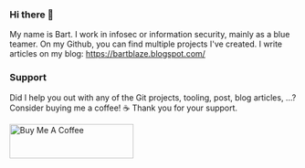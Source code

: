 ### Hi there 👋

My name is Bart. I work in infosec or information security, mainly as a blue teamer. 
On my Github, you can find multiple projects I've created. 
I write articles on my blog: https://bartblaze.blogspot.com/


### Support 

Did I help you out with any of the Git projects, tooling, post, blog articles, ...? Consider buying me a coffee! ☕ Thank you for your support.


<a href="https://www.buymeacoffee.com/bartblaze" target="_blank"><img src="https://cdn.buymeacoffee.com/buttons/v2/default-violet.png" alt="Buy Me A Coffee" style="height: 60px !important;width: 217px !important;" ></a>

<!--
**bartblaze/bartblaze** is a ✨ _special_ ✨ repository because its `README.md` (this file) appears on your GitHub profile.

Here are some ideas to get you started:

- 🔭 I’m currently working on ...
- 🌱 I’m currently learning ...
- 👯 I’m looking to collaborate on ...
- 🤔 I’m looking for help with ...
- 💬 Ask me about ...
- 📫 How to reach me: ...
- 😄 Pronouns: ...
- ⚡ Fun fact: ...
-->
